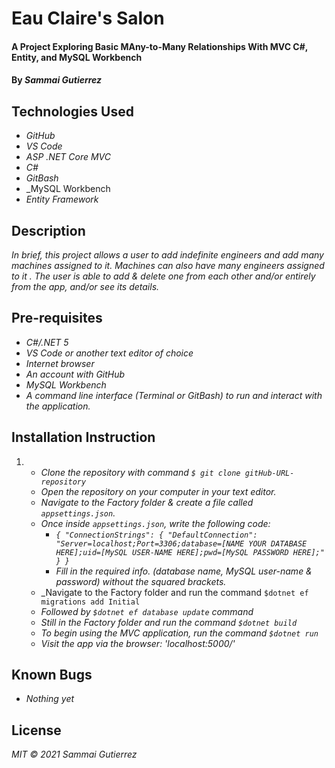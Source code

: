 # Eau Claire's Salon

####  A Project Exploring Basic MAny-to-Many Relationships With MVC C#, Entity, and MySQL Workbench

#### By _**Sammai Gutierrez**_

## Technologies Used

* _GitHub_
* _VS Code_
* _ASP .NET Core MVC_
* _C#_
* _GitBash_
* _MySQL Workbench
* _Entity Framework_

## Description

_In brief, this project allows a user to add indefinite engineers and add many machines assigned to it. Machines can also have many engineers assigned to it . The user is able to add & delete one from each other and/or entirely from the app, and/or see its details._

## Pre-requisites

* _C#/.NET 5_
* _VS Code or another text editor of choice_
* _Internet browser_
* _An account with GitHub_
* _MySQL Workbench_
* _A command line interface (Terminal or GitBash) to run and interact with the application._

## Installation Instruction
1.  
    * _Clone the repository with command `$ git clone gitHub-URL-repository`_
    * _Open the repository on your computer in your text editor._
    * _Navigate to the Factory folder & create a file called `appsettings.json`._
    * _Once inside `appsettings.json`, write the following code:_
        * _`{
              "ConnectionStrings": {
              "DefaultConnection": "Server=localhost;Port=3306;database=[NAME YOUR DATABASE HERE];uid=[MySQL USER-NAME HERE];pwd=[MySQL PASSWORD HERE];"
              }
            }`_
        * _Fill in the required info. (database name, MySQL user-name & password) without the squared brackets._
    * _Navigate to the Factory folder and run the command `$dotnet ef migrations add Initial`
    * _Followed by `$dotnet ef database update` command_
    * _Still in the Factory folder and run the command `$dotnet build`_
    * _To begin using the MVC application, run the command `$dotnet run`_
    * _Visit the app via the browser: 'localhost:5000/'_

## Known Bugs

* _Nothing yet_

## License

_MIT &copy; 2021 Sammai Gutierrez_
